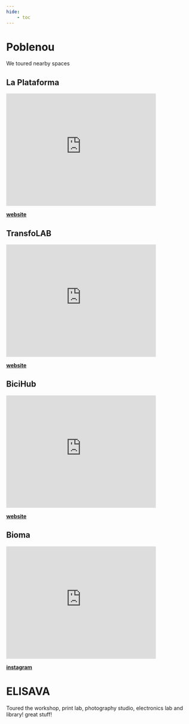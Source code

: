 ```yaml
---
hide:
    - toc
---
```


# Poblenou

We toured nearby spaces

## La Plataforma
<iframe src="https://www.google.com/maps/embed?pb=!1m18!1m12!1m3!1d748.2225791227191!2d2.1951087761444317!3d41.39818830171099!2m3!1f0!2f0!3f0!3m2!1i1024!2i768!4f13.1!3m3!1m2!1s0x12a4a317a60fc7af%3A0xf248ecff14c2fda8!2sLa%20Plataforma!5e0!3m2!1sen!2ses!4v1697368840261!5m2!1sen!2ses" width="400" height="300" style="border:0;" allowfullscreen="" loading="lazy" referrerpolicy="no-referrer-when-downgrade"></iframe>

**[website](http://laplataformabcn.com "laplataformabcn.com")**

## TransfoLAB
<iframe src="https://www.google.com/maps/embed?pb=!1m18!1m12!1m3!1d2992.8392154269754!2d2.1916948492543806!3d41.39929799751934!2m3!1f0!2f0!3f0!3m2!1i1024!2i768!4f13.1!3m3!1m2!1s0x12a4a33772613fbb%3A0x36b5f459c6d0ce67!2sTransfoLAB%20BCN!5e0!3m2!1sen!2ses!4v1697368646439!5m2!1sen!2ses" width="400" height="300" style="border:0;" allowfullscreen="" loading="lazy" referrerpolicy="no-referrer-when-downgrade"></iframe>

**[website](https://www.transfolabbcn.com/ "www.transfolabbcn.com")**

## BiciHub
<iframe src="https://www.google.com/maps/embed?pb=!1m18!1m12!1m3!1d748.2478713668327!2d2.192338438470325!3d41.39599127379182!2m3!1f0!2f0!3f0!3m2!1i1024!2i768!4f13.1!3m3!1m2!1s0x12a4a31985ca395b%3A0xa919ae9033a48521!2sBiciHub!5e0!3m2!1sen!2ses!4v1697369008446!5m2!1sen!2ses" width="400" height="300" style="border:0;" allowfullscreen="" loading="lazy" referrerpolicy="no-referrer-when-downgrade"></iframe>

**[website](https://bicihub.barcelona/ "bicihub.barcelona")**

## Bioma
<iframe src="https://www.google.com/maps/embed?pb=!1m18!1m12!1m3!1d2993.0873616810427!2d2.192602249252386!3d41.39390909752184!2m3!1f0!2f0!3f0!3m2!1i1024!2i768!4f13.1!3m3!1m2!1s0x12a4a3111462b48d%3A0x8d4f332cd600cb4!2sConnectHort!5e0!3m2!1sen!2ses!4v1697369127920!5m2!1sen!2ses" width="400" height="300" style="border:0;" allowfullscreen="" loading="lazy" referrerpolicy="no-referrer-when-downgrade"></iframe>

**[instagram](https://www.instagram.com/bioma.cat/ "bioma.cat")**


# ELISAVA
Toured the workshop, print lab, photography studio, electronics lab and library! great stuff!